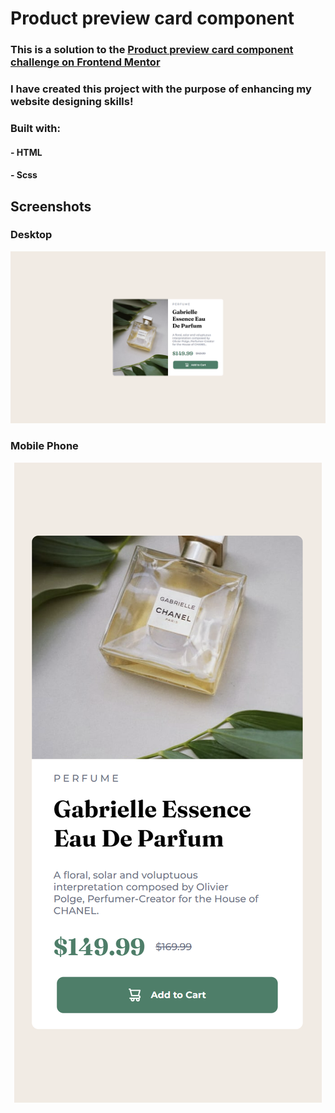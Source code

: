 # Product preview card component

### This is a solution to the [Product preview card component challenge on Frontend Mentor](https://www.frontendmentor.io/challenges/product-preview-card-component-GO7UmttRfa)

### I have created this project with the purpose of enhancing my website designing skills!

### Built with:
#### - HTML
#### - Scss

## Screenshots

### Desktop
<p align="center">
    <img
        src="./screenshots/Desktop_Website_ScreenShot.PNG"
        alt="Website Desktop Screenshot"
    >
</p>

### Mobile Phone
<p align="center">
    <img
        src="./screenshots/Mobile_Website_ScreenShot.PNG"
        alt="Website Mobile Screenshot"
    >
</p>